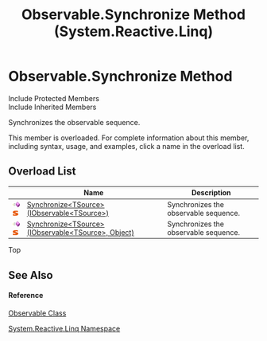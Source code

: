 ﻿---
title: Observable.Synchronize Method  (System.Reactive.Linq)
TOCTitle: Synchronize Method
ms:assetid: Overload:System.Reactive.Linq.Observable.Synchronize
ms:mtpsurl: https://msdn.microsoft.com/en-us/library/system.reactive.linq.observable.synchronize(v=VS.103)
ms:contentKeyID: 36068416
ms.date: 06/28/2011
mtps_version: v=VS.103
f1_keywords:
- System.Reactive.Linq.Observable.Synchronize
- System.Reactive.Linq.Observable.Synchronize``1
dev_langs:
- CSharp
- JScript
- VB
- FSharp
---

# Observable.Synchronize Method

Include Protected Members  
Include Inherited Members  

Synchronizes the observable sequence.

This member is overloaded. For complete information about this member, including syntax, usage, and examples, click a name in the overload list.

## Overload List

<table>
<thead>
<tr class="header">
<th> </th>
<th>Name</th>
<th>Description</th>
</tr>
</thead>
<tbody>
<tr class="odd">
<td><img src="images\Hh303103.pubmethod(en-us,VS.103).gif" title="Public method" alt="Public method" /><img src="images\Hh244319.static(en-us,VS.103).gif" title="Static member" alt="Static member" /></td>
<td><a href="https://msdn.microsoft.com/en-us/library/m:system.reactive.linq.observable.synchronize%60%601(system.iobservable%7b%60%600%7d)(v=VS.103)">Synchronize&lt;TSource&gt;(IObservable&lt;TSource&gt;)</a></td>
<td>Synchronizes the observable sequence.</td>
</tr>
<tr class="even">
<td><img src="images\Hh303103.pubmethod(en-us,VS.103).gif" title="Public method" alt="Public method" /><img src="images\Hh244319.static(en-us,VS.103).gif" title="Static member" alt="Static member" /></td>
<td><a href="https://msdn.microsoft.com/en-us/library/m:system.reactive.linq.observable.synchronize%60%601(system.iobservable%7b%60%600%7d%2csystem.object)(v=VS.103)">Synchronize&lt;TSource&gt;(IObservable&lt;TSource&gt;, Object)</a></td>
<td>Synchronizes the observable sequence.</td>
</tr>
</tbody>
</table>

Top

## See Also

#### Reference

[Observable Class](hh244252\(v=vs.103\).md)

[System.Reactive.Linq Namespace](hh211929\(v=vs.103\).md)

